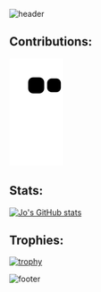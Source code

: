 <!-- https://github.com/jstrieb/github-stats -->
<!-- https://github.com/gleich/profile_stack -->
<!-- https://github.com/abhisheknaiidu/awesome-github-profile-readme#github-actions- -->

<!-- https://github.com/kyechan99/capsule-render -->
![header](https://capsule-render.vercel.app/api?type=waving&color=timeGradient&height=250&section=header&text=Jo%20Rocca:%20blockchain%20developer&fontSize=40)

## Contributions:

![snake gif](https://github.com/jrocca82/jrocca82/blob/output/github-contribution-grid-snake.svg)

## Stats:
<!-- https://github.com/anuraghazra/github-readme-stats -->
[![Jo's GitHub stats](https://github-readme-stats.vercel.app/api?username=jrocca82)](https://github.com/jrocca82/github-readme-stats)

## Trophies:
<!-- https://github.com/ryo-ma/github-profile-trophy -->
[![trophy](https://github-profile-trophy.vercel.app/?username=jrocca82&theme=onedark)](https://github.com/jrocca82/github-profile-trophy)

![footer](https://capsule-render.vercel.app/api?section=footer&type=waving&color=timeGradient)
